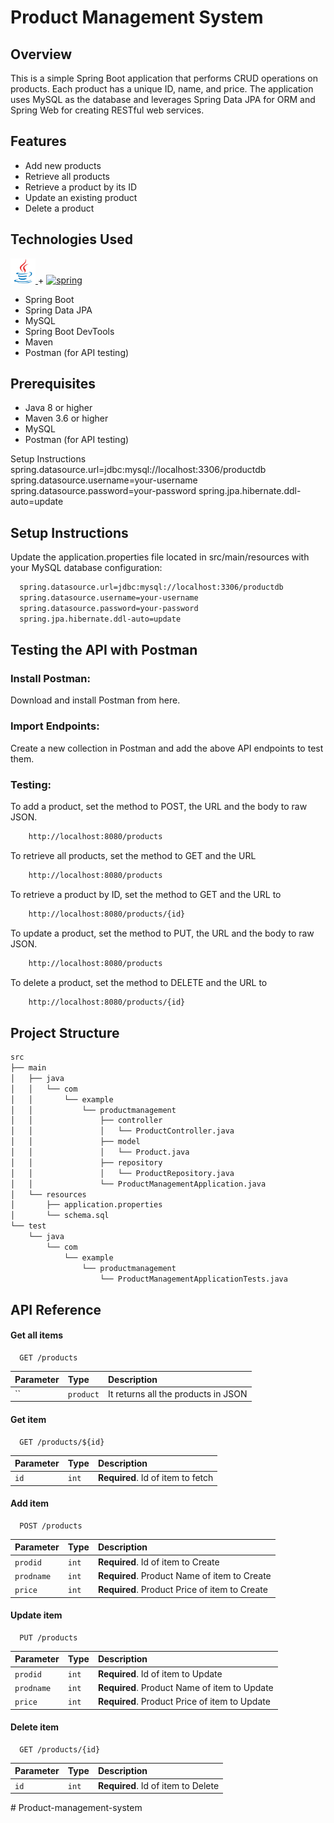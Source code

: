 
# Product Management System
## Overview
This is a simple Spring Boot application that performs CRUD operations on products. Each product has a unique ID, name, and price. The application uses MySQL as the database and leverages Spring Data JPA for ORM and Spring Web for creating RESTful web services.

## Features
* Add new products
* Retrieve all products
* Retrieve a product by its ID
* Update an existing product
* Delete a product
## Technologies Used
<a href="https://www.java.com" target="_blank" rel="noreferrer"> <img src="https://raw.githubusercontent.com/devicons/devicon/master/icons/java/java-original.svg" alt="java" width="40" height="40"/> </a>
+
<a href="https://spring.io/" target="_blank" rel="noreferrer"> <img src="https://www.vectorlogo.zone/logos/springio/springio-icon.svg" alt="spring" width="40" height="40"/> </a>
* Spring Boot
* Spring Data JPA
* MySQL
* Spring Boot DevTools
* Maven
* Postman (for API testing)
## Prerequisites
* Java 8 or higher
* Maven 3.6 or higher
* MySQL
* Postman (for API testing)

Setup Instructions
spring.datasource.url=jdbc:mysql://localhost:3306/productdb
spring.datasource.username=your-username
spring.datasource.password=your-password
spring.jpa.hibernate.ddl-auto=update

## Setup Instructions


Update the application.properties file located in src/main/resources with your MySQL database configuration:

```bash
  spring.datasource.url=jdbc:mysql://localhost:3306/productdb
  spring.datasource.username=your-username
  spring.datasource.password=your-password
  spring.jpa.hibernate.ddl-auto=update
```

## Testing the API with Postman
### Install Postman:
Download and install Postman from here.

### Import Endpoints:
Create a new collection in Postman and add the above API endpoints to test them.

### Testing:

To add a product, set the method to POST, the URL and the body to raw JSON.
```bash
    http://localhost:8080/products
```


To retrieve all products, set the method to GET and the URL 
```bash
    http://localhost:8080/products
```
To retrieve a product by ID, set the method to GET and the URL to 
```bash 
    http://localhost:8080/products/{id}
```
To update a product, set the method to PUT, the URL and the body to raw JSON.
```bash
    http://localhost:8080/products
```
To delete a product, set the method to DELETE and the URL to 
```bash
    http://localhost:8080/products/{id}
```

## Project Structure

```bash
src
├── main
│   ├── java
│   │   └── com
│   │       └── example
│   │           └── productmanagement
│   │               ├── controller
│   │               │   └── ProductController.java
│   │               ├── model
│   │               │   └── Product.java
│   │               ├── repository
│   │               │   └── ProductRepository.java
│   │               └── ProductManagementApplication.java
│   └── resources
│       ├── application.properties
│       └── schema.sql
└── test
    └── java
        └── com
            └── example
                └── productmanagement
                    └── ProductManagementApplicationTests.java

```
    
## API Reference

#### Get all items

```http
  GET /products
```

| Parameter | Type     | Description                |
| :-------- | :------- | :------------------------- |
| `` | `product` | It returns all the products in JSON |

#### Get item

```http
  GET /products/${id}
```

| Parameter | Type     | Description                       |
| :-------- | :------- | :-------------------------------- |
| `id`      | `int` | **Required**. Id of item to fetch |


#### Add item

```http
  POST /products
```

| Parameter | Type     | Description                       |
| :-------- | :------- | :-------------------------------- |
| `prodid`      | `int` | **Required**. Id of item to Create |
| `prodname`      | `int` | **Required**. Product Name of item to Create |
| `price`      | `int` | **Required**. Product Price of item to Create |

#### Update item

```http
  PUT /products
```

| Parameter | Type     | Description                       |
| :-------- | :------- | :-------------------------------- |
| `prodid`      | `int` | **Required**. Id of item to Update |
| `prodname`      | `int` | **Required**. Product Name of item to Update |
| `price`      | `int` | **Required**. Product Price of item to Update |

#### Delete item
```http
  GET /products/{id}
```

| Parameter | Type     | Description                       |
| :-------- | :------- | :-------------------------------- |
| `id`      | `int` | **Required**. Id of item to Delete |


#   P r o d u c t - m a n a g e m e n t - s y s t e m 
 
 